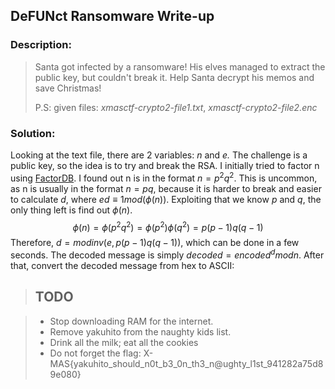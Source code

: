 ## DeFUNct Ransomware Write-up
### Description:
> Santa got infected by a ransomware! His elves managed to extract the public key, but couldn't break it. Help Santa decrypt his memos and save Christmas!
> 
> P.S: given files: *xmasctf-crypto2-file1.txt*, *xmasctf-crypto2-file2.enc*

### Solution:

Looking at the text file, there are 2 variables: *n* and *e.* The challenge is a public key, so the idea is to try and break the RSA.
I initially tried to factor n using [FactorDB](www.factordb.com). I found out n is in the format $n = p^2q^2$. This is uncommon, as n is usually in the format $n = pq$, because it is harder to break and easier to calculate *d*, where $ed \equiv 1 mod(\phi(n))$.
Exploiting that we know *p* and *q*, the only thing left is find out $\phi(n)$.
$$\phi(n) = \phi(p^ 2q^2)=\phi(p^2)\phi(q^2)=p(p-1)q(q-1)$$
Therefore, $d=modinv(e,p(p-1)q(q-1))$, which can be done in a few seconds. The decoded message is simply $decoded = encoded^d mod n$. After that, convert the decoded message from hex to ASCII:

>TODO
>----

>* Stop downloading RAM for the internet.
>* Remove yakuhito from the naughty kids list.
>* Drink all the milk; eat all the cookies
>* Do not forget the flag: X-MAS{yakuhito_should_n0t_b3_0n_th3_n@ughty_l1st_941282a75d89e080}

